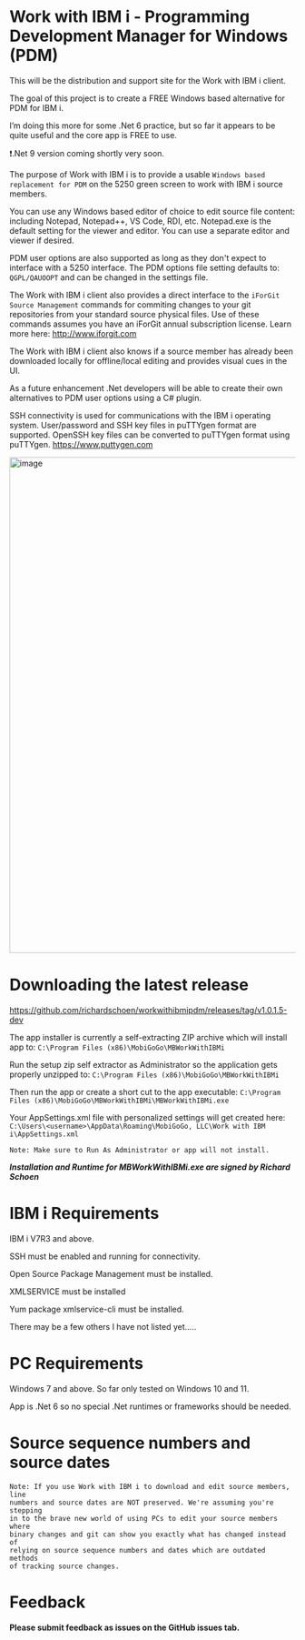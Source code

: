 # Work with IBM i - Programming Development Manager for Windows (PDM)
This will be the distribution and support site for the Work with IBM i client. 

The goal of this project is to create a FREE Windows based alternative for PDM for IBM i.  

I’m doing this more for some .Net 6 practice, but so far it appears to be quite useful and the core app is FREE to use. 

❗.Net 9 version coming shortly very soon.

The purpose of Work with IBM i is to provide a usable ```Windows based replacement for PDM``` on the 5250 green screen to work with IBM i source members.  

You can use any Windows based editor of choice to edit source file content: including Notepad, Notepad++, VS Code, RDI, etc. Notepad.exe is the default setting for the viewer and editor. You can use a separate editor and viewer if desired.  

PDM user options are also supported as long as they don't expect to interface with a 5250 interface. The PDM options file setting defaults to: ```QGPL/QAUOOPT``` and can be changed in the settings file.

The Work with IBM i client also provides a direct interface to the ```iForGit Source Management``` commands for commiting changes to your git repositories from your standard source physical files. Use of these commands assumes you have an iForGit annual subscription license. Learn more here: http://www.iforgit.com

The Work with IBM i client also knows if a source member has already been downloaded locally for offline/local editing and provides visual cues in the UI.

As a future enhancement .Net developers will be able to create their own alternatives to PDM user options using a C# plugin.

SSH connectivity is used for communications with the IBM i operating system. User/password and SSH key files in puTTYgen format are supported. OpenSSH key files can be converted to puTTYgen format using puTTYgen. https://www.puttygen.com    

<img width="872" alt="image" src="https://user-images.githubusercontent.com/9791508/188206784-4e06bbce-bdd4-430a-8553-ff5891dc5881.png">

# Downloading the latest release 
https://github.com/richardschoen/workwithibmipdm/releases/tag/v1.0.1.5-dev

The app installer is currently a self-extracting ZIP archive which will install app to: ```C:\Program Files (x86)\MobiGoGo\MBWorkWithIBMi```

Run the setup zip self extractor as Administrator so the application gets properly unzipped to:
```C:\Program Files (x86)\MobiGoGo\MBWorkWithIBMi```

Then run the app or create a short cut to the app executable:
```C:\Program Files (x86)\MobiGoGo\MBWorkWithIBMi\MBWorkWithIBMi.exe```

Your AppSettings.xml file with personalized settings will get created here:
```C:\Users\<username>\AppData\Roaming\MobiGoGo, LLC\Work with IBM i\AppSettings.xml```

```Note: Make sure to Run As Administrator or app will not install.```  

***Installation and Runtime for MBWorkWithIBMi.exe are signed by Richard Schoen***

# IBM i Requirements
IBM i V7R3 and above.

SSH must be enabled and running for connectivity.

Open Source Package Management must be installed.

XMLSERVICE must be installed 

Yum package xmlservice-cli must be installed.

There may be a few others I have not listed yet.....

# PC Requirements
Windows 7 and above. So far only tested on Windows 10 and 11.

App is .Net 6 so no special .Net runtimes or frameworks should be needed.

# Source sequence numbers and source dates

```
Note: If you use Work with IBM i to download and edit source members, line 
numbers and source dates are NOT preserved. We're assuming you're stepping 
in to the brave new world of using PCs to edit your source members where
binary changes and git can show you exactly what has changed instead of 
relying on source sequence numbers and dates which are outdated methods 
of tracking source changes.
```

# Feedback
**Please submit feedback as issues on the GitHub issues tab.** 
